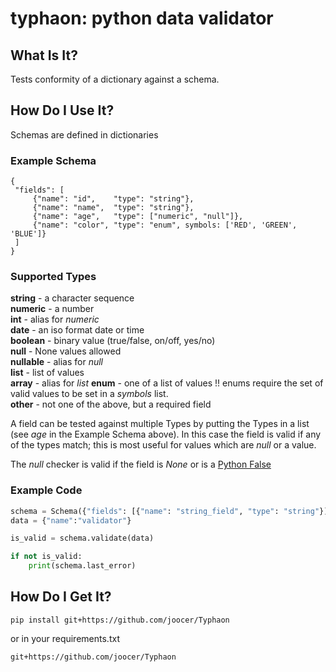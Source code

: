 # typhaon: python data validator

## What Is It?
Tests conformity of a dictionary against a schema.

## How Do I Use It?
Schemas are defined in dictionaries

### Example Schema
~~~
{
 "fields": [
     {"name": "id",    "type": "string"},
     {"name": "name",  "type": "string"},
     {"name": "age",   "type": ["numeric", "null"]},
     {"name": "color", "type": "enum", symbols: ['RED', 'GREEN', 'BLUE']}
 ]
}
~~~

### Supported Types  

**string** - a character sequence  
**numeric** - a number  
**int** - alias for _numeric_  
**date** - an iso format date or time  
**boolean** - binary value (true/false, on/off, yes/no)  
**null** - None values allowed  
**nullable** - alias for _null_  
**list** - list of values  
**array** - alias for _list_
**enum** - one of a list of values !! enums require the set of valid values to be set in a _symbols_ list.  
**other** - not one of the above, but a required field  

A field can be tested against multiple Types by putting the Types in a list (see _age_ in the Example Schema above). In this case the field is valid if any of the types match; this is most useful for values which are _null_ or a value.

The _null_ checker is valid if the field is _None_ or is a [Python False](https://docs.python.org/2.4/lib/truth.html)

### Example Code
~~~python
schema = Schema({"fields": [{"name": "string_field", "type": "string"}]})
data = {"name":"validator"}

is_valid = schema.validate(data)

if not is_valid:
    print(schema.last_error)
~~~

## How Do I Get It?
~~~
pip install git+https://github.com/joocer/Typhaon
~~~
or in your requirements.txt
~~~
git+https://github.com/joocer/Typhaon
~~~
